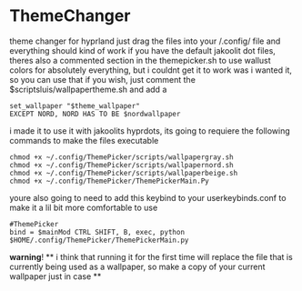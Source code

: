 # ThemeChanger
theme changer for hyprland
just drag the files into your /.config/ file and everything should kind of work if you have the default jakoolit dot files, theres also a commented section in the themepicker.sh to use wallust colors for absolutely everything, but i couldnt get it to work was i wanted it, so you can use that if you wish, just comment the $scriptsluis/wallpapertheme.sh and add a
    
    set_wallpaper "$theme_wallpaper"
    EXCEPT NORD, NORD HAS TO BE $nordwallpaper
i made it to use it with jakoolits hyprdots, its going to requiere the following commands to make the files executable

    chmod +x ~/.config/ThemePicker/scripts/wallpapergray.sh
    chmod +x ~/.config/ThemePicker/scripts/wallpapernord.sh
    chmod +x ~/.config/ThemePicker/scripts/wallpaperbeige.sh
    chmod +x ~/.config/ThemePicker/ThemePickerMain.Py


youre also going to need to add this keybind to your userkeybinds.conf to make it a lil bit more comfortable to use

    #ThemePicker
    bind = $mainMod CTRL SHIFT, B, exec, python $HOME/.config/ThemePicker/ThemePickerMain.py

**warning**!
**    i think that running it for the first time will replace the file that is currently being used as a wallpaper, so make  a copy of your current wallpaper just in case
**
